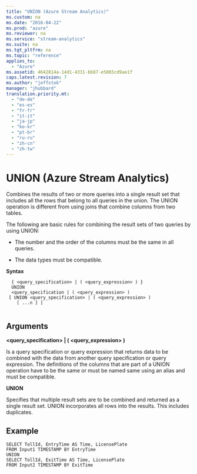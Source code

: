 ```yaml
---
title: "UNION (Azure Stream Analytics)"
ms.custom: na
ms.date: "2016-04-22"
ms.prod: "azure"
ms.reviewer: na
ms.service: "stream-analytics"
ms.suite: na
ms.tgt_pltfrm: na
ms.topic: "reference"
applies_to: 
  - "Azure"
ms.assetid: 4642814a-14d1-4331-bb87-e5865cd9ae1f
caps.latest.revision: 7
ms.author: "jeffstok"
manager: "jhubbard"
translation.priority.mt: 
  - "de-de"
  - "es-es"
  - "fr-fr"
  - "it-it"
  - "ja-jp"
  - "ko-kr"
  - "pt-br"
  - "ru-ru"
  - "zh-cn"
  - "zh-tw"
---
```

# UNION (Azure Stream Analytics)
  Combines the results of two or more queries into a single result set that includes all the rows that belong to all queries in the union. The UNION operation is different from using joins that combine columns from two tables.  
  
 The following are basic rules for combining the result sets of two queries by using UNION:  
  
-   The number and the order of the columns must be the same in all queries.  
  
-   The data types must be compatible.  
  
 **Syntax**  
  
```  
  { <query_specification> | ( <query_expression> ) }   
  UNION  
  <query_specification | ( <query_expression> )   
 [ UNION <query_specification> | ( <query_expression> )   
    [ ...n ] ]  
  
```  
  
## Arguments  
 **<query_specification> | ( <query_expression> )**  
  
 Is a query specification or query expression that returns data to be combined with the data from another query specification or query expression. The definitions of the columns that are part of a UNION operation have to be the same or must be named same using an alias and must be compatible.  
  
 **UNION**  
  
 Specifies that multiple result sets are to be combined and returned as a single result set. UNION incorporates all rows into the results. This includes duplicates.  
  
## Example  
  
```  
SELECT TollId, EntryTime AS Time, LicensePlate   
FROM Input1 TIMESTAMP BY EntryTime   
UNION  
SELECT TollId, ExitTime AS Time, LicensePlate   
FROM Input2 TIMESTAMP BY ExitTime  
  
```  
  
  